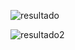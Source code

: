 ![resultado](https://github.com/SergioPerezLoza/PadelDetections_TFG/blob/master/output_video2.gif)


![resultado2](https://github.com/SergioPerezLoza/PadelDetections_TFG/blob/master/output_video.gif)
